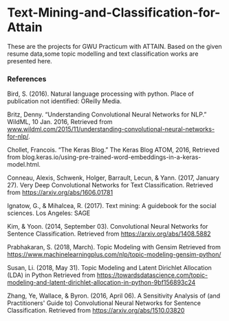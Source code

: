 # Text-Mining-and-Classification-for-Attain
These are the projects for GWU Practicum with ATTAIN.
Based on the given resume data,some topic modelling and text classification works are presented here.


### References

Bird, S. (2016). Natural language processing with python. Place of publication not identified: OReilly Media.

Britz, Denny. “Understanding Convolutional Neural Networks for NLP.” WildML, 10 Jan. 2016, Retrieved from www.wildml.com/2015/11/understanding-convolutional-neural-networks-for-nlp/.

Chollet, Francois. “The Keras Blog.” The Keras Blog ATOM, 2016, Retrieved from blog.keras.io/using-pre-trained-word-embeddings-in-a-keras-model.html.

Conneau, Alexis, Schwenk, Holger, Barrault, Lecun, & Yann. (2017, January 27). Very Deep Convolutional Networks for Text Classification. Retrieved from https://arxiv.org/abs/1606.01781

Ignatow, G., & Mihalcea, R. (2017). Text mining: A guidebook for the social sciences. Los Angeles: SAGE

Kim, & Yoon. (2014, September 03). Convolutional Neural Networks for Sentence Classification. Retrieved from https://arxiv.org/abs/1408.5882

Prabhakaran, S. (2018, March). Topic Modeling with Gensim Retrieved from https://www.machinelearningplus.com/nlp/topic-modeling-gensim-python/

Susan, Li. (2018, May 31). Topic Modeling and Latent Dirichlet Allocation (LDA) in Python Retrieved from https://towardsdatascience.com/topic-modeling-and-latent-dirichlet-allocation-in-python-9bf156893c24

Zhang, Ye, Wallace, & Byron. (2016, April 06). A Sensitivity Analysis of (and Practitioners' Guide to) Convolutional Neural Networks for Sentence Classification. Retrieved from https://arxiv.org/abs/1510.03820

